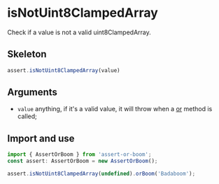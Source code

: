 # isNotUint8ClampedArray

Check if a value is not a valid uint8ClampedArray.

## Skeleton

```ts
assert.isNotUint8ClampedArray(value)
```

## Arguments

- `value` anything, if it's a valid value, it will throw when a [or](../or.md) method is called;

## Import and use

```ts
import { AssertOrBoom } from 'assert-or-boom';
const assert: AssertOrBoom = new AssertOrBoom();

assert.isNotUint8ClampedArray(undefined).orBoom('Badaboom');
```
